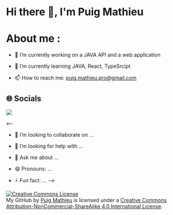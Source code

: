 # Hi there 👋, I'm Puig Mathieu

# About me : 

- 🔭 I’m currently working on a JAVA API and a web application

- 🌱 I’m currently learning JAVA, React, TypeSrcipt

- 📫 How to reach me: puig.mathieu.pro@gmail.com

## 🌐 Socials

<a href="https://www.linkedin.com/in/puig-mathieu/">
    <img src="https://img.shields.io/badge/LinkedIn-0077B5?style=for-the-badge&logo=linkedin&logoColor=white">
</a>

<--
- 👯 I’m looking to collaborate on ...
- 🤔 I’m looking for help with ...
- 💬 Ask me about ...

- 😄 Pronouns: ...
- ⚡ Fun fact: ...
-->

<a rel="license" href="http://creativecommons.org/licenses/by-nc-sa/4.0/"><img alt="Creative Commons License" style="border-width:0" src="https://i.creativecommons.org/l/by-nc-sa/4.0/88x31.png" /></a><br /><span xmlns:dct="http://purl.org/dc/terms/" property="dct:title">My GitHub</span> by <a xmlns:cc="http://creativecommons.org/ns#" href="https://github.com/mathieu-iut-beziers" property="cc:attributionName" rel="cc:attributionURL">Puig Mathieu</a> is licensed under a <a rel="license" href="http://creativecommons.org/licenses/by-nc-sa/4.0/">Creative Commons Attribution-NonCommercial-ShareAlike 4.0 International License</a>.
